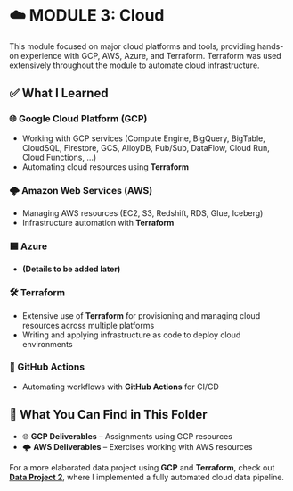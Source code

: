 # ☁️ MODULE 3: Cloud

This module focused on major cloud platforms and tools, providing hands-on experience with GCP, AWS, Azure, and Terraform. Terraform was used extensively throughout the module to automate cloud infrastructure.

## ✅ What I Learned

### 🌐 Google Cloud Platform (GCP)  
- Working with GCP services (Compute Engine, BigQuery, BigTable, CloudSQL, Firestore, GCS, AlloyDB, Pub/Sub, DataFlow, Cloud Run, Cloud Functions, ...)
- Automating cloud resources using **Terraform**

### 🌩️ Amazon Web Services (AWS)  
- Managing AWS resources (EC2, S3, Redshift, RDS, Glue, Iceberg)
- Infrastructure automation with **Terraform**

### 🟦 Azure  
- **(Details to be added later)**

### 🛠️ Terraform  
- Extensive use of **Terraform** for provisioning and managing cloud resources across multiple platforms  
- Writing and applying infrastructure as code to deploy cloud environments

### 🤖 GitHub Actions  
- Automating workflows with **GitHub Actions** for CI/CD

## 📂 What You Can Find in This Folder

- 🌐 **GCP Deliverables** – Assignments using GCP resources
- 🌩️ **AWS Deliverables** – Exercises working with AWS resources

For a more elaborated data project using **GCP** and **Terraform**, check out **[Data Project 2](https://github.com/e-wach/Master-EDEM2425/tree/main/DATA_PROJECTS#data-project-2-cloud)**, where I implemented a fully automated cloud data pipeline.
